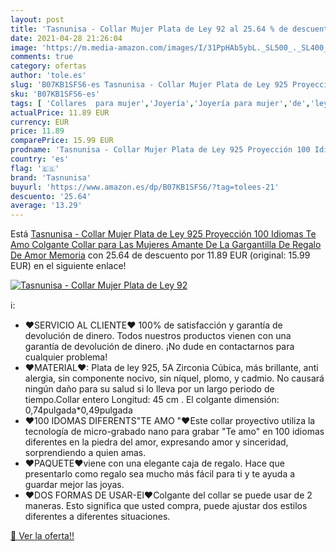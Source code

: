 ```yaml
---
layout: post
title: 'Tasnunisa - Collar Mujer Plata de Ley 92 al 25.64 % de descuento'
date: 2021-04-28 21:26:04
image: 'https://m.media-amazon.com/images/I/31PpHAb5ybL._SL500_._SL400_.jpg'
comments: true
category: ofertas
author: 'tole.es'
slug: 'B07KB1SFS6-es Tasnunisa - Collar Mujer Plata de Ley 925 Proyección 100...'
sku: 'B07KB1SFS6-es'
tags: [ 'Collares  para mujer','Joyería','Joyería para mujer','de','ley','plata','tasnunisa', ]
actualPrice: 11.89 EUR
currency: EUR
price: 11.89
comparePrice: 15.99 EUR
prodname: 'Tasnunisa - Collar Mujer Plata de Ley 925 Proyección 100 Idiomas Te Amo Colgante Collar para Las Mujeres Amante De La Gargantilla De Regalo De Amor Memoria'
country: 'es'
flag: '🇪🇸'
brand: 'Tasnunisa'
buyurl: 'https://www.amazon.es/dp/B07KB1SFS6/?tag=tolees-21'
descuento: '25.64'
average: '13.29'
---
```


Está [Tasnunisa - Collar Mujer Plata de Ley 925 Proyección 100 Idiomas Te Amo Colgante Collar para Las Mujeres Amante De La Gargantilla De Regalo De Amor Memoria](https://www.amazon.es/dp/B07KB1SFS6/?tag=tolees-21) con 25.64 de descuento por 11.89 EUR (original: 15.99 EUR) en el siguiente enlace!

[![Tasnunisa - Collar Mujer Plata de Ley 92](https://m.media-amazon.com/images/I/31PpHAb5ybL._SL500_._SL400_.jpg)](https://www.amazon.es/dp/B07KB1SFS6/?tag=tolees-21)

ℹ️:

- ♥SERVICIO AL CLIENTE♥ 100% de satisfacción y garantía de devolución de dinero. Todos nuestros productos vienen con una garantía de devolución de dinero. ¡No dude en contactarnos para cualquier problema!
- ♥MATERIAL♥: Plata de ley 925, 5A Zirconia Cúbica, más brillante, anti alergia, sin componente nocivo, sin níquel, plomo, y cadmio. No causará ningún daño para su salud si lo lleva por un largo periodo de tiempo.Collar entero Longitud: 45 cm . El colgante dimensión: 0,74pulgada*0,49pulgada
- ♥100 IDOMAS DIFERENTS"TE AMO "♥Este collar proyectivo utiliza la tecnología de micro-grabado nano para grabar "Te amo" en 100 idiomas diferentes en la piedra del amor, expresando amor y sinceridad, sorprendiendo a quien amas.
- ♥PAQUETE♥viene con una elegante caja de regalo. Hace que presentarlo como regalo sea mucho más fácil para ti y te ayuda a guardar mejor las joyas.
- ♥DOS FORMAS DE USAR-El♥Colgante del collar se puede usar de 2 maneras. Esto significa que usted compra, puede ajustar dos estilos diferentes a diferentes situaciones.

[🛒 Ver la oferta!!](https://www.amazon.es/dp/B07KB1SFS6/?tag=tolees-21)
